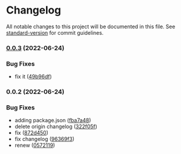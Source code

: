 # Changelog

All notable changes to this project will be documented in this file. See [standard-version](https://github.com/conventional-changelog/standard-version) for commit guidelines.

### [0.0.3](https://focs.ji.sjtu.edu.cn/git/SilverFOCS-22/p2team01/compare/v0.0.2...v0.0.3) (2022-06-24)


### Bug Fixes

* fix it ([49b96df](https://focs.ji.sjtu.edu.cn/git/SilverFOCS-22/p2team01/commit/49b96df027187ffada543796f86ee638d75c4e3c))

### 0.0.2 (2022-06-24)


### Bug Fixes

* adding package.json ([fba7a48](https://focs.ji.sjtu.edu.cn/git/SilverFOCS-22/p2team01/commit/fba7a48bfefd21a36be91e1a0c8c690b8dcde9ae))
* delete origin changelog ([322f05f](https://focs.ji.sjtu.edu.cn/git/SilverFOCS-22/p2team01/commit/322f05f6752e3cd5a44e7895c04bff1fdbc90721))
* fix ([872d450](https://focs.ji.sjtu.edu.cn/git/SilverFOCS-22/p2team01/commit/872d450192b8bbd6930375358db1b07a7fd3279c))
* fix changelog ([96369f3](https://focs.ji.sjtu.edu.cn/git/SilverFOCS-22/p2team01/commit/96369f3c5faa6ad2a220bd6ead58580dafd00784))
* renew ([0572119](https://focs.ji.sjtu.edu.cn/git/SilverFOCS-22/p2team01/commit/05721197169263360f86b3c861479d8c0cb7463c))
